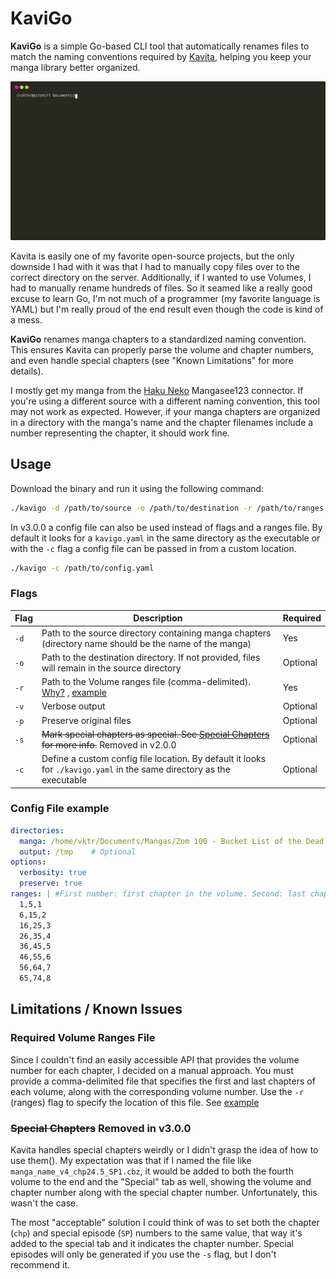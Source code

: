 # KaviGo

**KaviGo** is a simple Go-based CLI tool that automatically renames files to match the naming conventions required by [Kavita](https://github.com/Kareadita/Kavita), helping you keep your manga library better organized.

![Example](./misc/usage_example.svg)

Kavita is easily one of my favorite open-source projects, but the only downside I had with it was that I had to manually copy files over to the correct directory on the server. Additionally, if I wanted to use Volumes, I had to manually rename hundreds of files.
So it seamed like a really good excuse to learn Go, I'm not much of a programmer (my favorite language is YAML) but I'm really proud of the end result even though the code is kind of a mess.

**KaviGo** renames manga chapters to a standardized naming convention. This ensures Kavita can properly parse the volume and chapter numbers, and even handle special chapters (see "Known Limitations" for more details).

I mostly get my manga from the [Haku Neko](https://github.com/manga-download/hakuneko) Mangasee123 connector. If you're using a different source with a different naming convention, this tool may not work as expected. However, if your manga chapters are organized in a directory with the manga's name and the chapter filenames include a number representing the chapter, it should work fine.


## Usage

Download the binary and run it using the following command:

```bash
./kavigo -d /path/to/source -o /path/to/destination -r /path/to/ranges.file -v -p
```
In v3.0.0 a config file can also be used instead of flags and a ranges file. By default it looks for a `kavigo.yaml` in the same directory as the executable or with the `-c` flag a config file can be passed in from a custom location.
```bash
./kavigo -c /path/to/config.yaml
```

### Flags

| Flag | Description                                                                                                                  | Required |
| ---- | ---------------------------------------------------------------------------------------------------------------------------- | -------- |
| `-d` | Path to the source directory containing manga chapters (directory name should be the name of the manga)                      | Yes      |
| `-o` | Path to the destination directory. If not provided, files will remain in the source directory                                | Optional |
| `-r` | Path to the Volume ranges file (comma-delimited). [Why?](#required-volume-ranges-file) , [example](./misc/volRanges.example) | Yes      |
| `-v` | Verbose output                                                                                                               | Optional |
| `-p` | Preserve original files                                                                                                      | Optional |
| `-s` |  ~~Mark special chapters as special. See  [Special Chapters](#special-chapters) for more info.~~ Removed in v2.0.0           | Optional |
| `-c` | Define a custom config file location. By default it looks for `./kavigo.yaml` in the same directory as the executable        | Optional |

### Config File example 

```yaml
directories:
  manga: /home/vktr/Documents/Mangas/Zom 100 - Bucket List of the Dead
  output: /tmp    # Optional
options:
  verbosity: true 
  preserve: true
ranges: | #First number: first chapter in the volume. Second: last chapter in volume. Third: Volume number
  1,5,1
  6,15,2
  16,25,3
  26,35,4
  36,45,5
  46,55,6
  56,64,7
  65,74,8
```

## Limitations / Known Issues

### Required Volume Ranges File

Since I couldn't find an easily accessible API that provides the volume number for each chapter, I decided on a manual approach. You must provide a comma-delimited file that specifies the first and last chapters of each volume, along with the corresponding volume number. Use the `-r` (ranges) flag to specify the location of this file. See [example](./misc/volRanges.example)


### ~~Special Chapters~~ Removed in v3.0.0

Kavita handles special chapters weirdly or I didn't grasp the idea of how to use them(). My expectation was that if I named the file like `manga_name_v4_chp24.5_SP1.cbz`, it would be added to both the fourth volume to the end and the "Special" tab as well, showing the volume and chapter number along with the special chapter number. Unfortunately, this wasn't the case.

The most "acceptable" solution I could think of was to set both the chapter (`chp`) and special episode (`SP`) numbers to the same value, that way it's added to the special tab and it indicates the chapter number. Special episodes will only be generated if you use the `-s` flag, but I don't recommend it.
